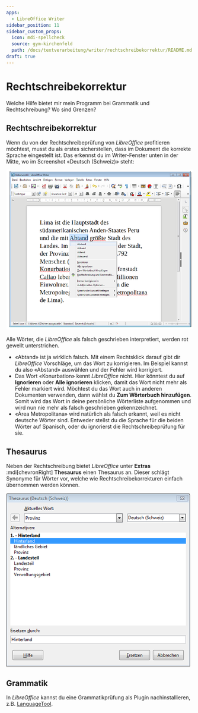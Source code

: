 ```yaml
---
apps:
  - LibreOffice Writer
sidebar_position: 11
sidebar_custom_props:
  icon: mdi-spellcheck
  source: gym-kirchenfeld
  path: /docs/textverarbeitung/writer/rechtschreibekorrektur/README.md
draft: true
---
```


# Rechtschreibekorrektur



Welche Hilfe bietet mir mein Programm bei Grammatik und Rechtschreibung? Wo sind Grenzen?


## Rechtschreibekorrektur

Wenn du von der Rechtschreibeprüfung von *LibreOffice* profitieren möchtest, musst du als erstes sicherstellen, dass im Dokument die korrekte Sprache eingestellt ist. Das erkennst du im Writer-Fenster unten in der Mitte, wo im Screenshot «Deutsch (Schweiz)» steht:

![Rechtschreibefehler korriegieren](./images/rechtschreibung.lo.png)

Alle Wörter, die *LibreOffice* als falsch geschrieben interpretiert, werden rot gewellt unterstrichen.

* «Abtand» ist ja wirklich falsch. Mit einem Rechtsklick darauf gibt dir *LibreOffice* Vorschläge, um das Wort zu korrigieren. Im Beispiel kannst du also «Abstand» auswählen und der Fehler wird korrigiert.
* Das Wort «Konurbation» kennt *LibreOffice* nicht. Hier könntest du auf __Ignorieren__ oder __Alle ignorieren__ klicken, damit das Wort nicht mehr als Fehler markiert wird. Möchtest du das Wort auch in anderen Dokumenten verwenden, dann wählst du __Zum Wörterbuch hinzufügen__. Somit wird das Wort in deine persönliche Wörterliste aufgenommen und wird nun nie mehr als falsch geschrieben gekennzeichnet.
* «Área Metropolitana» wird natürlich als falsch erkannt, weil es nicht deutsche Wörter sind. Entweder stellst du die Sprache für die beiden Wörter auf Spanisch, oder du ignorierst die Rechtschreibeprüfung für sie.

## Thesaurus
Neben der Rechtschreibung bietet *LibreOffice* unter __Extras__ :mdi[chevronRight] __Thesaurus__ einen Thesaurus an. Dieser schlägt Synonyme für Wörter vor, welche wie Rechtschreibekorrekturen einfach übernommen werden können.

!["Benutzerdefinierte Anführungszeichen verwenden"](./images/thesaurus.lo.png)


## Grammatik
In *LibreOffice* kannst du eine Grammatikprüfung als Plugin nachinstallieren, z.B. [LanguageTool](https://www.languagetool.org/de/).
